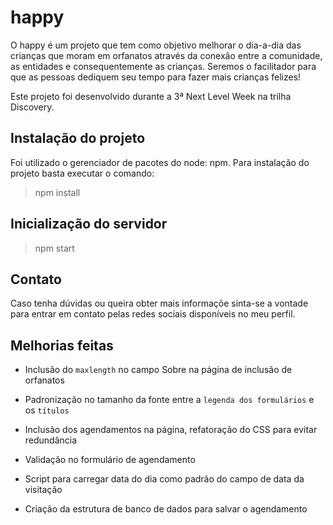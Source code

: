 # happy
 
O happy é um projeto que tem como objetivo melhorar o dia-a-dia das crianças que moram em orfanatos através da conexão entre a comunidade, as entidades e consequentemente as crianças. Seremos o facilitador para que as pessoas dediquem seu tempo para fazer mais crianças felizes!

Este projeto foi desenvolvido durante a 3ª Next Level Week na trilha Discovery.

## Instalação do projeto
Foi utilizado o gerenciador de pacotes do node: npm. Para instalação do projeto basta executar o comando:

> npm install

## Inicialização do servidor

> npm start

## Contato
Caso tenha dúvidas ou queira obter mais informaçõe sinta-se a vontade para entrar em contato pelas redes sociais disponíveis no meu perfil.

## Melhorias feitas

* Inclusão do ``maxlength`` no campo Sobre na página de inclusão de orfanatos

* Padronização no tamanho da fonte entre a ``legenda dos formulários`` e os ``títulos``

* Inclusão dos agendamentos na página, refatoração do CSS para evitar redundância

* Validação no formulário de agendamento

* Script para carregar data do dia como padrão do campo de data da visitação

* Criação da estrutura de banco de dados para salvar o agendamento